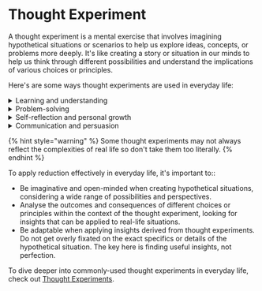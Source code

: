 # Thought Experiment

A thought experiment is a mental exercise that involves imagining hypothetical situations or scenarios to help us explore ideas, concepts, or problems more deeply. It's like creating a story or situation in our minds to help us think through different possibilities and understand the implications of various choices or principles.

Here's are some ways thought experiments are used in everyday life:

<details>

<summary>Learning and understanding</summary>

Thought experiments help us grasp complex philosophical concepts by allowing us to explore hypothetical scenarios and analyse the consequences of different actions or beliefs.

</details>

<details>

<summary>Problem-solving</summary>

By imagining different situations or possibilities, thought experiments can provide insights into potential solutions or approaches to moral or ethical dilemmas.

</details>

<details>

<summary>Self-reflection and personal growth</summary>

Engaging in thought experiments can foster deeper self-awareness and personal growth by encouraging us to examine our values, beliefs, and assumptions in light of various hypothetical situations.

</details>

<details>

<summary>Communication and persuasion</summary>

Thought experiments can make complex philosophical ideas more accessible and persuasive by presenting them in the form of engaging stories or scenarios that people can easily relate to.

</details>

{% hint style="warning" %}
Some thought experiments may not always reflect the complexities of real life so don't take them too literally.
{% endhint %}

To apply reduction effectively in everyday life, it's important to::

* Be imaginative and open-minded when creating hypothetical situations, considering a wide range of possibilities and perspectives.
* Analyse the outcomes and consequences of different choices or principles within the context of the thought experiment, looking for insights that can be applied to real-life situations.
*   Be adaptable when applying insights derived from thought experiments. Do not get overly fixated on the exact specifics or details of the hypothetical situation. The key here is finding useful insights, not perfection.



To dive deeper into commonly-used thought experiments in everyday life, check out [Thought Experiments](../thought-experiments.md).
